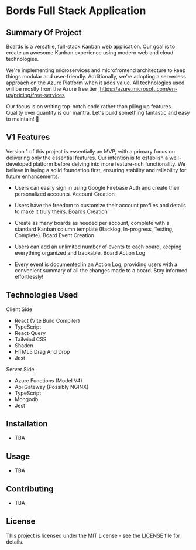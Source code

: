 # Bords Full Stack Application

## Summary Of Project

Boards is a versatile, full-stack Kanban web application. Our goal is to create an awesome Kanban experience using modern web and cloud technologies.

We're implementing microservices and microfrontend architecture to keep things modular and user-friendly. Additionally, we're adopting a serverless approach on the Azure Platform when it adds value. All technologies used will be mostly from the Azure free tier ,https://azure.microsoft.com/en-us/pricing/free-services

Our focus is on writing top-notch code rather than piling up features. Quality over quantity is our mantra. Let's build something fantastic and easy to maintain! 🚀

## V1 Features
Version 1 of this project is essentially an MVP, with a primary focus on delivering only the essential features. Our intention is to establish a well-developed platform before delving into more feature-rich functionality. We believe in laying a solid foundation first, ensuring stability and reliability for future enhancements.

- Users can easily sign in using Google Firebase Auth and create their personalized accounts.
Account Creation

- Users have the freedom to customize their account profiles and details to make it truly theirs.
Boards Creation

- Create as many boards as needed per account, complete with a standard Kanban column template (Backlog, In-progress, Testing, Complete).
Board Event Creation

- Users can add an unlimited number of events to each board, keeping everything organized and trackable.
Board Action Log

- Every event is documented in an Action Log, providing users with a convenient summary of all the changes made to a board. Stay informed effortlessly!
  
## Technologies Used
Client Side
- React (Vite Build Compiler)
- TypeScript
- React-Query
- Tailwind CSS
- Shadcn
- HTML5 Drag And Drop
- Jest

Server Side
- Azure Functions (Model V4)
- Api Gateway (Possibly NGINX)
- TypeScript
- Mongodb 
- Jest

## Installation

- TBA

## Usage

- TBA


## Contributing

- TBA

## License

This project is licensed under the MIT License - see the [LICENSE](LICENSE) file for details.